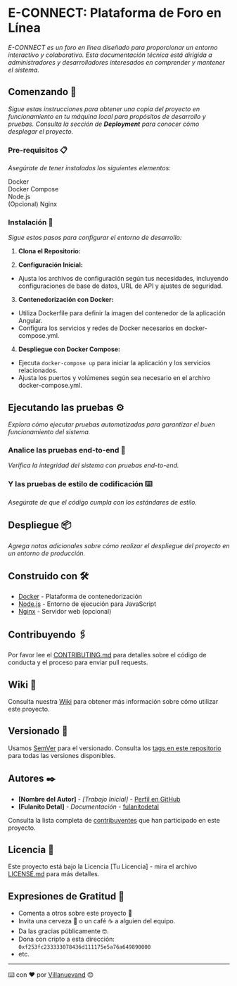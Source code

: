 # E-CONNECT: Plataforma de Foro en Línea

_E-CONNECT es un foro en línea diseñado para proporcionar un entorno interactivo y colaborativo. Esta documentación técnica está dirigida a administradores y desarrolladores interesados en comprender y mantener el sistema._

## Comenzando 🚀

_Sigue estas instrucciones para obtener una copia del proyecto en funcionamiento en tu máquina local para propósitos de desarrollo y pruebas. Consulta la sección de **Deployment** para conocer cómo desplegar el proyecto._

### Pre-requisitos 📋

_Asegúrate de tener instalados los siguientes elementos:_

Docker  
Docker Compose  
Node.js  
(Opcional) Nginx


### Instalación 🔧

_Sigue estos pasos para configurar el entorno de desarrollo:_

1. **Clona el Repositorio:**



2. **Configuración Inicial:**
- Ajusta los archivos de configuración según tus necesidades, incluyendo configuraciones de base de datos, URL de API y ajustes de seguridad.

3. **Contenedorización con Docker:**
- Utiliza Dockerfile para definir la imagen del contenedor de la aplicación Angular.
- Configura los servicios y redes de Docker necesarios en docker-compose.yml.

4. **Despliegue con Docker Compose:**
- Ejecuta `docker-compose up` para iniciar la aplicación y los servicios relacionados.
- Ajusta los puertos y volúmenes según sea necesario en el archivo docker-compose.yml.

## Ejecutando las pruebas ⚙️

_Explora cómo ejecutar pruebas automatizadas para garantizar el buen funcionamiento del sistema._

### Analice las pruebas end-to-end 🔩

_Verifica la integridad del sistema con pruebas end-to-end._


### Y las pruebas de estilo de codificación ⌨️

_Asegúrate de que el código cumpla con los estándares de estilo._


## Despliegue 📦

_Agrega notas adicionales sobre cómo realizar el despliegue del proyecto en un entorno de producción._

## Construido con 🛠️

* [Docker](https://www.docker.com/) - Plataforma de contenedorización
* [Node.js](https://nodejs.org/) - Entorno de ejecución para JavaScript
* [Nginx](https://www.nginx.com/) - Servidor web (opcional)

## Contribuyendo 🖇️

Por favor lee el [CONTRIBUTING.md](CONTRIBUTING.md) para detalles sobre el código de conducta y el proceso para enviar pull requests.

## Wiki 📖

Consulta nuestra [Wiki](https://github.com/tu/proyecto/wiki) para obtener más información sobre cómo utilizar este proyecto.

## Versionado 📌

Usamos [SemVer](http://semver.org/) para el versionado. Consulta los [tags en este repositorio](https://github.com/tu/proyecto/tags) para todas las versiones disponibles.

## Autores ✒️

* **[Nombre del Autor]** - *[Trabajo Inicial]* - [Perfil en GitHub](#enlace-al-perfil)
* **[Fulanito Detal]** - *Documentación* - [fulanitodetal](#fulanito-de-tal)

Consulta la lista completa de [contribuyentes](https://github.com/your/project/contributors) que han participado en este proyecto.

## Licencia 📄

Este proyecto está bajo la Licencia [Tu Licencia] - mira el archivo [LICENSE.md](LICENSE.md) para más detalles.

## Expresiones de Gratitud 🎁

* Comenta a otros sobre este proyecto 📢
* Invita una cerveza 🍺 o un café ☕ a alguien del equipo.
* Da las gracias públicamente 🤓.
* Dona con cripto a esta dirección: `0xf253fc233333078436d111175e5a76a649890000`
* etc.

---
⌨️ con ❤️ por [Villanuevand](https://github.com/Villanuevand) 😊

